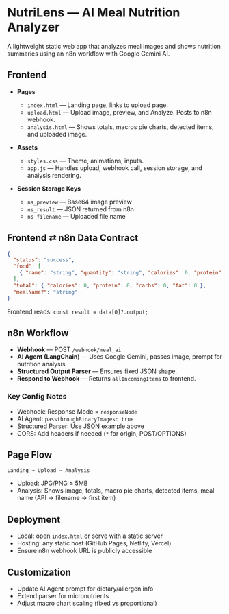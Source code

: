 # NutriLens — AI Meal Nutrition Analyzer

A lightweight static web app that analyzes meal images and shows nutrition summaries using an n8n workflow with Google Gemini AI.

## Frontend

* **Pages**

  * `index.html` — Landing page, links to upload page.
  * `upload.html` — Upload image, preview, and Analyze. Posts to n8n webhook.
  * `analysis.html` — Shows totals, macros pie charts, detected items, and uploaded image.

* **Assets**

  * `styles.css` — Theme, animations, inputs.
  * `app.js` — Handles upload, webhook call, session storage, and analysis rendering.

* **Session Storage Keys**

  * `ns_preview` — Base64 image preview
  * `ns_result` — JSON returned from n8n
  * `ns_filename` — Uploaded file name

## Frontend ⇄ n8n Data Contract

```json
{
  "status": "success",
  "food": [
    { "name": "string", "quantity": "string", "calories": 0, "protein": 0, "carbs": 0, "fat": 0 }
  ],
  "total": { "calories": 0, "protein": 0, "carbs": 0, "fat": 0 },
  "mealName?": "string"
}
```

Frontend reads: `const result = data[0]?.output;`

## n8n Workflow

* **Webhook** — POST `/webhook/meal_ai`
* **AI Agent (LangChain)** — Uses Google Gemini, passes image, prompt for nutrition analysis.
* **Structured Output Parser** — Ensures fixed JSON shape.
* **Respond to Webhook** — Returns `allIncomingItems` to frontend.

### Key Config Notes

* Webhook: Response Mode = `responseNode`
* AI Agent: `passthroughBinaryImages: true`
* Structured Parser: Use JSON example above
* CORS: Add headers if needed (`*` for origin, POST/OPTIONS)

## Page Flow

`Landing → Upload → Analysis`

* Upload: JPG/PNG ≤ 5MB
* Analysis: Shows image, totals, macro pie charts, detected items, meal name (API → filename → first item)

## Deployment

* Local: open `index.html` or serve with a static server
* Hosting: any static host (GitHub Pages, Netlify, Vercel)
* Ensure n8n webhook URL is publicly accessible

## Customization

* Update AI Agent prompt for dietary/allergen info
* Extend parser for micronutrients
* Adjust macro chart scaling (fixed vs proportional)
